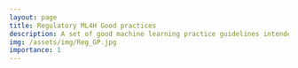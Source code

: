 ```yaml
---
layout: page
title: Regulatory ML4H Good practices
description: A set of good machine learning practice guidelines intended to educate the developers and manufacturers of healthcare AI solutions to ensure regulatory compliance for the AI based Medical Devices 
img: /assets/img/Reg_GP.jpg
importance: 1
---
```



